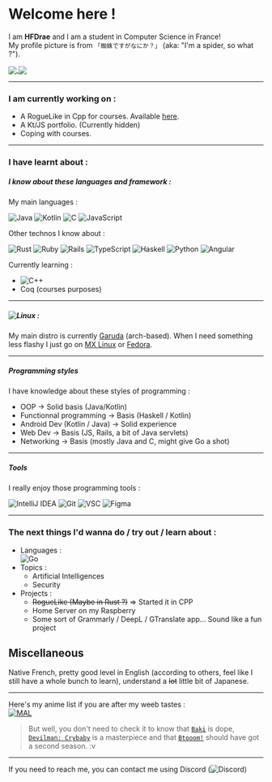 # Welcome here !
I am **HFDrae** and I am a student in Computer Science in France!  
My profile picture is from `「蜘蛛ですがなにか？」` (aka: "I'm a spider, so what ?"). 

<a href="https://github-readme-stats.vercel.app/api?username=HFDrae&show_icons=true&theme=tokyonight">
  <img align="center" src="https://github-readme-stats.vercel.app/api?username=HFDrae&show_icons=true&theme=tokyonight" />
</a>
<a href="https://github-readme-stats.vercel.app/api/top-langs/?username=HFDrae&layout=compact&count_private=true&theme=tokyonight">
  <img align="center" src="https://github-readme-stats.vercel.app/api/top-langs/?username=HFDrae&layout=compact&count_private=true&theme=tokyonight&langs_count=10" />
</a>

---  

### I am currently working on :
- A RogueLike in Cpp for courses. Available [here](https://github.com/HFDrae/RoguEngine).
- A Kt/JS portfolio. (Currently hidden)
- Coping with courses.

---  


### I have learnt about :

##### I know about these languages and framework :

My main languages :

![Java](https://img.shields.io/badge/java-%23ED8B00.svg?style=for-the-badge&logo=java&logoColor=white) ![Kotlin](https://img.shields.io/badge/kt-%230095D5.svg?style=for-the-badge&logo=kotlin&logoColor=white) ![C](https://img.shields.io/badge/c-%2300599C.svg?style=for-the-badge&logo=c&logoColor=white) ![JavaScript](https://img.shields.io/badge/js-%23323330.svg?style=for-the-badge&logo=javascript&logoColor=%23F7DF1E) 

Other technos I know about :

![Rust](https://img.shields.io/badge/rust-%23000000.svg?style=for-the-badge&logo=rust&logoColor=white) ![Ruby](https://img.shields.io/badge/ruby-%23CC342D.svg?style=for-the-badge&logo=ruby&logoColor=white)  ![Rails](https://img.shields.io/badge/rails-%23CC0000.svg?style=for-the-badge&logo=ruby-on-rails&logoColor=white) ![TypeScript](https://img.shields.io/badge/ts-%23007ACC.svg?style=for-the-badge&logo=typescript&logoColor=white) ![Haskell](https://img.shields.io/badge/Haskell-5D4F85?style=for-the-badge&logo=haskell&logoColor=white) ![Python](https://img.shields.io/badge/py-3670A0?style=for-the-badge&logo=python&logoColor=ffdd54) ![Angular](https://img.shields.io/badge/angular-%23DD0031.svg?style=for-the-badge&logo=angular&logoColor=white)

Currently learning :

- ![C++](https://img.shields.io/badge/c++-%2300599C.svg?style=for-the-badge&logo=c%2B%2B&logoColor=white)  
- Coq (courses purposes)

---

##### ![Linux](https://img.shields.io/badge/Linux-FCC624?style=for-the-badge&logo=linux&logoColor=black) :

My main distro is currently [Garuda](https://garudalinux.org/) (arch-based). When I need something less flashy I just go on [MX Linux](https://mxlinux.org/) or [Fedora](https://getfedora.org/).


---

##### Programming styles
I have knowledge about these styles of programming :
- OOP -> Solid basis (Java/Kotlin)
- Functionnal programming -> Basis (Haskell / Kotlin)
- Android Dev (Kotlin / Java) -> Solid experience
- Web Dev -> Basis (JS, Rails, a bit of Java servlets)
- Networking -> Basis (mostly Java and C, might give Go a shot)

---

##### Tools

I really enjoy those programming tools :  

![IntelliJ IDEA](https://img.shields.io/badge/IntelliJIDEA-000000.svg?style=for-the-badge&logo=intellij-idea&logoColor=white)  ![Git](https://img.shields.io/badge/git-%23F05033.svg?style=for-the-badge&logo=git&logoColor=white) ![VSC](https://img.shields.io/badge/Visual_Studio_Code-0078D4?style=for-the-badge&logo=visual%20studio%20code&logoColor=white) ![Figma](https://img.shields.io/badge/Figma-F24E1E?style=for-the-badge&logo=figma&logoColor=white)

---  

### The next things I'd wanna do / try out / learn about :
- Languages :  
    ![Go](https://img.shields.io/badge/go-%2300ADD8.svg?style=for-the-badge&logo=go&logoColor=white)
- Topics :
  - Artificial Intelligences
  - Security
- Projects :
  - ~~RogueLike (Maybe in Rust ?)~~ => Started it in CPP
  - Home Server on my Raspberry
  - Some sort of Grammarly / DeepL / GTranslate app... Sound like a fun project

## Miscellaneous

Native French, pretty good level in English (according to others, feel like I still have a whole bunch to learn), understand a ~~lot~~ little bit of Japanese.  

--- 

Here's my anime list if you are after my weeb tastes :  
[![MAL](https://img.shields.io/badge/Draeel-2E51A2?style=for-the-badge&logo=myanimelist&logoColor=white)](https://myanimelist.net/profile/Draeel)
> But well, you don't need to check it to know that [`Baki`](https://myanimelist.net/anime/34443) is dope, [`Devilman: Crybaby`](https://myanimelist.net/anime/35120/) is a masterpiece and that [`Btooom!`](https://myanimelist.net/manga/20593) should have got a second season. :v  

---

If you need to reach me, you can contact me using Discord (![Discord](https://badgen.net/badge/%20/Dra%23%35092?icon=discord&color=purple)) 
